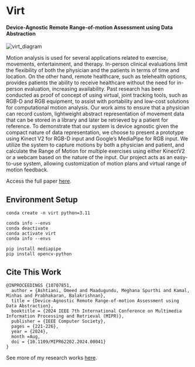 # Virt
#### Device-Agnostic Remote Range-of-motion Assessment using Data Abstraction

![virt_diagram](https://github.com/user-attachments/assets/4a74231e-ee0f-420b-9748-cffc07a557da)

Motion analysis is used for several applications related to exercise, movements, entertainment, and therapy. In-person clinical evaluations limit the flexibility of both the physician and the patients in terms of time and location. On the other hand, remote healthcare, such as telehealth options, provides patients the ability to receive healthcare without the need for in-person evaluation, increasing availability. Past research has been conducted as proof of concept of using virtual, joint tracking tools, such as RGB-D and RGB equipment, to assist with portability and low-cost solutions for computational motion analysis. Our work aims to ensure that a physician can record custom, lightweight abstract representation of movement data that can be stored in a library and later be retrieved by a patient for reference. To demonstrate that our system is device agnostic given the compact nature of data representation, we choose to present a prototype using Kinect V2 for RGB-D input and Google’s MediaPipe for RGB input. We utilize the system to capture motions by both a physician and patient, and calculate the Range of Motion for multiple exercises using either KinectV2 or a webcam based on the nature of the input. Our project acts as an easy-to-use system, allowing customization of motion plans and virtual range of motion feedback.

Access the full paper [here](https://www.computer.org/csdl/proceedings-article/mipr/2024/514200a221/213TEkgu6sg).

## Environment Setup

```
conda create -n virt python=3.11

conda info --envs
conda deactivate
conda activate virt
conda info --envs

pip install mediapipe
pip install opencv-python
```

## Cite This Work
```
@INPROCEEDINGS {10707851,
  author = {Ashtiani, Omeed and Maadugundu, Meghana Spurthi and Kamal, Minhas and Prabhakaran, Balakrishnan},
  title = {Device-Agnostic Remote Range-of-motion Assessment using Data Abstraction},
  booktitle = {2024 IEEE 7th International Conference on Multimedia Information Processing and Retrieval (MIPR)},
  publisher = {IEEE Computer Society},
  pages = {221-226},
  year = {2024},
  month =Aug,
  doi = {10.1109/MIPR62202.2024.00041}
}
```

See more of my research works [here](https://scholar.google.com/citations?user=SZxTaQgAAAAJ).
